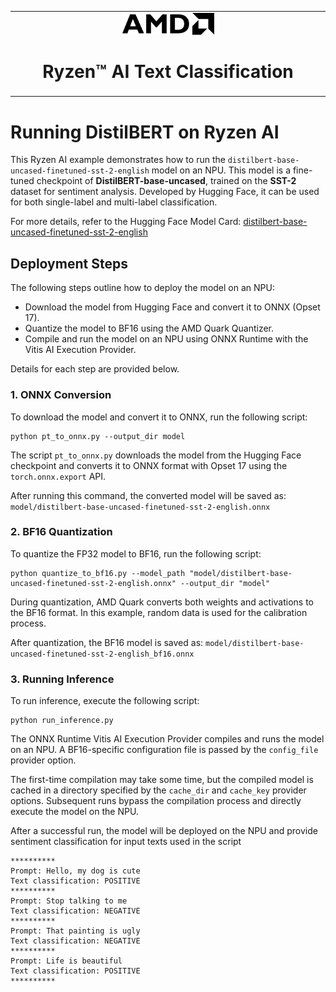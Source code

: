 <table class="sphinxhide" width="100%">
 <tr width="100%">
    <td align="center"><img src="https://raw.githubusercontent.com/Xilinx/Image-Collateral/main/xilinx-logo.png" width="30%"/><h1> Ryzen™ AI Text Classification </h1>
    </td>
 </tr>
</table>

# Running DistilBERT on Ryzen AI

This Ryzen AI example demonstrates how to run the ``distilbert-base-uncased-finetuned-sst-2-english`` model on an NPU. This model is a fine-tuned checkpoint of **DistilBERT-base-uncased**, trained on the **SST-2** dataset for sentiment analysis. Developed by Hugging Face, it can be used for both single-label and multi-label classification.

For more details, refer to the Hugging Face Model Card: [distilbert-base-uncased-finetuned-sst-2-english](https://huggingface.co/distilbert/distilbert-base-uncased-finetuned-sst-2-english)


## Deployment Steps


The following steps outline how to deploy the model on an NPU:

- Download the model from Hugging Face and convert it to ONNX (Opset 17).
- Quantize the model to BF16 using the AMD Quark Quantizer.
- Compile and run the model on an NPU using ONNX Runtime with the Vitis AI Execution Provider.

Details for each step are provided below.

### 1. ONNX Conversion

To download the model and convert it to ONNX, run the following script:

```
python pt_to_onnx.py --output_dir model
```

The script ``pt_to_onnx.py`` downloads the model from the Hugging Face checkpoint and converts it to ONNX format with Opset 17 using the ``torch.onnx.export`` API.

After running this command, the converted model will be saved as: ``model/distilbert-base-uncased-finetuned-sst-2-english.onnx``


### 2. BF16 Quantization

To quantize the FP32 model to BF16, run the following script:

```
python quantize_to_bf16.py --model_path "model/distilbert-base-uncased-finetuned-sst-2-english.onnx" --output_dir "model"
```

During quantization, AMD Quark converts both weights and activations to the BF16 format. In this example, random data is used for the calibration process.

After quantization, the BF16 model is saved as: ``model/distilbert-base-uncased-finetuned-sst-2-english_bf16.onnx``



### 3. Running Inference

To run inference, execute the following script:

```
python run_inference.py
```

The ONNX Runtime Vitis AI Execution Provider compiles and runs the model on an NPU. A BF16-specific configuration file is passed by the ``config_file`` provider option.

The first-time compilation may take some time, but the compiled model is cached in a directory specified by the ``cache_dir`` and ``cache_key`` provider options.
Subsequent runs bypass the compilation process and directly execute the model on the NPU.

After a successful run, the model will be deployed on the NPU and provide sentiment classification for input texts used in the script

```
**********
Prompt: Hello, my dog is cute  
Text classification: POSITIVE  
**********  
Prompt: Stop talking to me  
Text classification: NEGATIVE  
**********  
Prompt: That painting is ugly  
Text classification: NEGATIVE  
**********  
Prompt: Life is beautiful  
Text classification: POSITIVE  
**********
```
